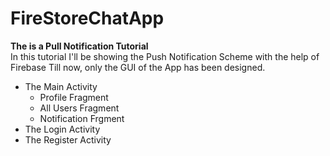 # FireStoreChatApp
**The is a Pull Notification Tutorial**\
In this tutorial I'll be showing the Push Notification Scheme with the help of Firebase
Till now, only the GUI of the App has been designed.
- The Main Activity
  - Profile Fragment
  - All Users Fragment
  - Notification Frgment
- The Login Activity
- The Register Activity
